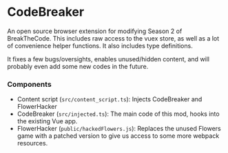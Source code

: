 # CodeBreaker

An open source browser extension for modifying Season 2 of BreakTheCode. This includes raw access to the vuex store, as well as a lot of convenience helper functions. It also includes type definitions.

It fixes a few bugs/oversights, enables unused/hidden content, and will probably even add some new codes in the future.

### Components

- Content script (`src/content_script.ts`): Injects CodeBreaker and FlowerHacker
- CodeBreaker (`src/injected.ts`): The main code of this mod, hooks into the existing Vue app.
- FlowerHacker (`public/hackedFlowers.js`): Replaces the unused Flowers game with a patched version to give us access to some more webpack resources.

